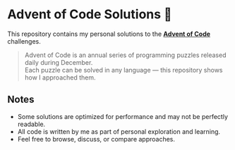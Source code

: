 # Advent of Code Solutions 🎄

This repository contains my personal solutions to the **[Advent of Code](https://adventofcode.com/)** challenges.

> Advent of Code is an annual series of programming puzzles released daily during December.  
> Each puzzle can be solved in any language — this repository shows how I approached them.

## Notes

- Some solutions are optimized for performance and may not be perfectly readable.
- All code is written by me as part of personal exploration and learning.
- Feel free to browse, discuss, or compare approaches.
